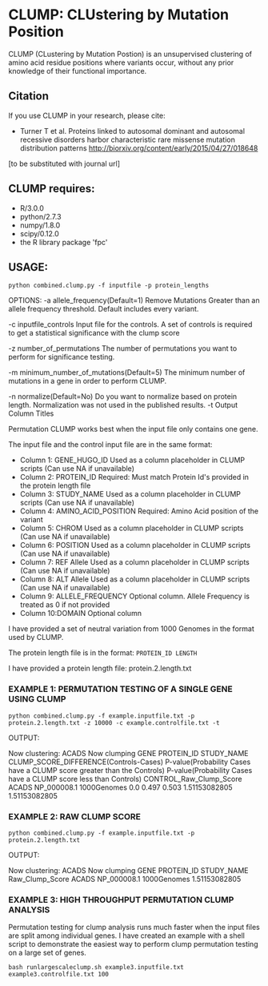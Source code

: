 # CLUMP: CLUstering by Mutation Position

CLUMP (CLustering by Mutation Postion) is an unsupervised clustering of amino acid residue positions where variants occur, without any prior knowledge of their functional importance.

## Citation
If you use CLUMP in your research, please cite:
* Turner T et al. Proteins linked to autosomal dominant and autosomal recessive disorders harbor characteristic rare missense mutation distribution patterns <http://biorxiv.org/content/early/2015/04/27/018648>

[to be substituted with journal url]

## CLUMP requires: 
* R/3.0.0
* python/2.7.3
* numpy/1.8.0
* scipy/0.12.0
* the R library package 'fpc'


## USAGE:

```
python combined.clump.py -f inputfile -p protein_lengths 
```
OPTIONS:
-a allele_frequency(Default=1)
   Remove Mutations Greater than an allele frequency threshold. Default includes every variant.
   
-c inputfile_controls
   Input file for the controls. A set of controls is required to get a statistical significance with the clump score
 

-z number_of_permutations 
   The number of permutations you want to perform for significance testing. 


-m minimum_number_of_mutations(Default=5) 
   The minimum number of mutations in a gene in order to perform CLUMP.

-n normalize(Default=No)
   Do you want to normalize based on protein length. Normalization was not used in the published results.
-t Output Column Titles

Permutation CLUMP works best when the input file only contains one gene.

The input file and the control input file are in the same format:


* Column 1: GENE_HUGO_ID 	       Used as a column placeholder in CLUMP scripts (Can use NA if unavailable)
* Column 2: PROTEIN_ID 	       Required: Must match Protein Id's provided in the protein length file
* Column 3: STUDY_NAME 	       Used as a column placeholder in CLUMP scripts (Can use NA if unavailable)
* Column 4: AMINO_ACID_POSITION  Required: Amino Acid position of the variant
* Column 5: CHROM 	       Used as a column placeholder in CLUMP scripts (Can use NA if unavailable)
* Column 6: POSITION 	       Used as a column placeholder in CLUMP scripts (Can use NA if unavailable)
* Column 7: REF Allele	       Used as a column placeholder in CLUMP scripts (Can use NA if unavailable)
* Column 8: ALT Allele	       Used as a column placeholder in CLUMP scripts (Can use NA if unavailable)
* Column 9: ALLELE_FREQUENCY     Optional column. Allele Frequency is treated as 0 if not provided
* Column 10:DOMAIN	       Optional column

I have provided a set of neutral variation from 1000 Genomes in the format used by CLUMP.

The protein length file is in the format:
```PROTEIN_ID LENGTH```

I have provided a protein length file: protein.2.length.txt


### EXAMPLE 1:  PERMUTATION TESTING OF A SINGLE GENE USING CLUMP

```
python combined.clump.py -f example.inputfile.txt -p protein.2.length.txt -z 10000 -c example.controlfile.txt -t 
```

OUTPUT:

Now clustering: ACADS
Now clumping
GENE    PROTEIN_ID      STUDY_NAME      CLUMP_SCORE_DIFFERENCE(Controls-Cases)  P-value(Probability Cases have a CLUMP score greater than the Controls) P-value(Probability Cases have a CLUMP score less than Controls)        CONTROL_Raw_Clump_Score
ACADS   NP_000008.1     1000Genomes     0.0     0.497   0.503   1.51153082805   1.51153082805


### EXAMPLE 2: RAW CLUMP SCORE

```
python combined.clump.py -f example.inputfile.txt -p protein.2.length.txt
```

OUTPUT:

Now clustering: ACADS
Now clumping
GENE    PROTEIN_ID      STUDY_NAME      Raw_Clump_Score
ACADS   NP_000008.1     1000Genomes     1.51153082805
 

### EXAMPLE 3: HIGH THROUGHPUT PERMUTATION CLUMP ANALYSIS

Permutation testing for clump analysis runs much faster when the input files are split among individual genes. I have created an example with a shell script to demonstrate the easiest way to perform clump permutation testing on a large set of genes.

```
bash runlargescaleclump.sh example3.inputfile.txt example3.controlfile.txt 100
```

